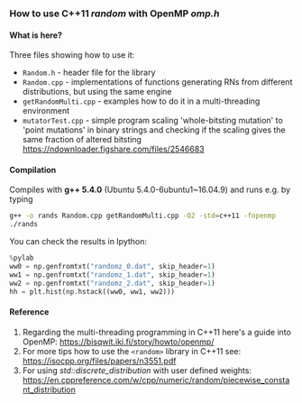 ### How to use C++11 *random* with OpenMP *omp.h*

#### What is here?

Three files showing how to use it:

 - `Random.h` - header file for the library
 - `Random.cpp` - implementations of functions generating RNs from different distributions, but using the same engine
 - `getRandomMulti.cpp` - examples how to do it in a multi-threading environment
 - `mutatorTest.cpp` - simple program scaling 'whole-bitsting mutation' to 'point mutations' in binary strings and checking if the scaling gives the same fraction of altered bitsting https://ndownloader.figshare.com/files/2546683


#### Compilation

Compiles with **g++ 5.4.0** (Ubuntu 5.4.0-6ubuntu1~16.04.9) and runs e.g. by typing

```bash
g++ -o rands Random.cpp getRandomMulti.cpp -O2 -std=c++11 -fopenmp
./rands
```

You can check the results in Ipython:

```python
%pylab
ww0 = np.genfromtxt("randomz_0.dat", skip_header=1)
ww1 = np.genfromtxt("randomz_1.dat", skip_header=1)
ww2 = np.genfromtxt("randomz_2.dat", skip_header=1)
hh = plt.hist(np.hstack((ww0, ww1, ww2)))
```


#### Reference

 1. Regarding the multi-threading programming in C++11 here's a guide into OpenMP: https://bisqwit.iki.fi/story/howto/openmp/
 1. For more tips how to use the `<random>` library in C++11 see: https://isocpp.org/files/papers/n3551.pdf
 1. For using *std::discrete\_distribution* with user defined weights: https://en.cppreference.com/w/cpp/numeric/random/piecewise_constant_distribution
